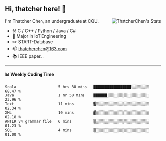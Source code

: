 ## Hi, thatcher here! :wave:

<img align="right" src="https://github-readme-stats.vercel.app/api?username=thatcherchen&title_color=333&text_color=777" alt="ThatcherChen's Stats" >

I'm Thatcher Chen, an undergraduate at CQU.

- :hammer_and_pick:  C / C++ / Python / Java / C# 
- :seedling:  Major in IoT Engineering
- :pencil2: START-Database
- :mailbox: thatcherchen@163.com
- :books: IEEE paper...

---

#### :bar_chart: Weekly Coding Time

<!--START_SECTION:waka-->

```text
Scala                   5 hrs 38 mins   █████████████████░░░░░░░░   68.47 %
Java                    1 hr 58 mins    ██████░░░░░░░░░░░░░░░░░░░   23.96 %
Text                    11 mins         ▓░░░░░░░░░░░░░░░░░░░░░░░░   02.34 %
XML                     10 mins         ▓░░░░░░░░░░░░░░░░░░░░░░░░   02.18 %
ANTLR v4 grammar file   6 mins          ▒░░░░░░░░░░░░░░░░░░░░░░░░   01.23 %
SQL                     4 mins          ▒░░░░░░░░░░░░░░░░░░░░░░░░   01.00 %
```

<!--END_SECTION:waka-->
